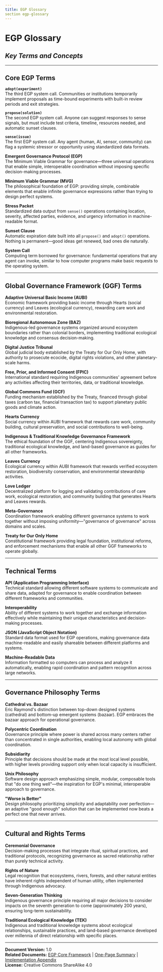 ```yaml
---
title: EGP Glossary
section egp-glossary
---
```


# EGP Glossary
## *Key Terms and Concepts*

---

## Core EGP Terms

**`adopt(experiment)`**  
The third EGP system call. Communities or institutions temporarily implement proposals as time-bound experiments with built-in review periods and exit strategies.

**`propose(solution)`**  
The second EGP system call. Anyone can suggest responses to sense signals, but must include test criteria, timeline, resources needed, and automatic sunset clauses.

**`sense(issue)`**  
The first EGP system call. Any agent (human, AI, sensor, community) can flag a systemic stressor or opportunity using standardized data formats.

**Emergent Governance Protocol (EGP)**  
The Minimum Viable Grammar for governance—three universal operations that enable simple, interoperable coordination without imposing specific decision-making processes.

**Minimum Viable Grammar (MVG)**  
The philosophical foundation of EGP: providing simple, combinable elements that enable infinite governance expressions rather than trying to design perfect systems.

**Stress Packet**  
Standardized data output from `sense()` operations containing location, severity, affected parties, evidence, and urgency information in machine-readable format.

**Sunset Clause**  
Automatic expiration date built into all `propose()` and `adopt()` operations. Nothing is permanent—good ideas get renewed, bad ones die naturally.

**System Call**  
Computing term borrowed for governance: fundamental operations that any agent can invoke, similar to how computer programs make basic requests to the operating system.

---

## Global Governance Framework (GGF) Terms

**Adaptive Universal Basic Income (AUBI)**  
Economic framework providing basic income through Hearts (social currency) and Leaves (ecological currency), rewarding care work and environmental restoration.

**Bioregional Autonomous Zone (BAZ)**  
Indigenous-led governance systems organized around ecosystem boundaries rather than colonial borders, implementing traditional ecological knowledge and consensus decision-making.

**Digital Justice Tribunal**  
Global judicial body established by the Treaty for Our Only Home, with authority to prosecute ecocide, digital rights violations, and other planetary-scale harms.

**Free, Prior, and Informed Consent (FPIC)**  
International standard requiring Indigenous communities' agreement before any activities affecting their territories, data, or traditional knowledge.

**Global Commons Fund (GCF)**  
Funding mechanism established by the Treaty, financed through global taxes (carbon tax, financial transaction tax) to support planetary public goods and climate action.

**Hearts Currency**  
Social currency within AUBI framework that rewards care work, community building, cultural preservation, and social contributions to well-being.

**Indigenous & Traditional Knowledge Governance Framework**  
The ethical foundation of the GGF, centering Indigenous sovereignty, traditional ecological knowledge, and land-based governance as guides for all other frameworks.

**Leaves Currency**  
Ecological currency within AUBI framework that rewards verified ecosystem restoration, biodiversity conservation, and environmental stewardship activities.

**Love Ledger**  
Decentralized platform for logging and validating contributions of care work, ecological restoration, and community building that generates Hearts and Leaves rewards.

**Meta-Governance**  
Coordination framework enabling different governance systems to work together without imposing uniformity—"governance of governance" across domains and scales.

**Treaty for Our Only Home**  
Constitutional framework providing legal foundation, institutional reforms, and enforcement mechanisms that enable all other GGF frameworks to operate globally.

---

## Technical Terms

**API (Application Programming Interface)**  
Technical standard allowing different software systems to communicate and share data, adapted for governance to enable coordination between different frameworks and communities.

**Interoperability**  
Ability of different systems to work together and exchange information effectively while maintaining their unique characteristics and decision-making processes.

**JSON (JavaScript Object Notation)**  
Standard data format used for EGP operations, making governance data machine-readable and easily shareable between different platforms and systems.

**Machine-Readable Data**  
Information formatted so computers can process and analyze it automatically, enabling rapid coordination and pattern recognition across large networks.

---

## Governance Philosophy Terms

**Cathedral vs. Bazaar**  
Eric Raymond's distinction between top-down designed systems (cathedral) and bottom-up emergent systems (bazaar). EGP embraces the bazaar approach for operational governance.

**Polycentric Coordination**  
Governance principle where power is shared across many centers rather than concentrated in single authorities, enabling local autonomy with global coordination.

**Subsidiarity**  
Principle that decisions should be made at the most local level possible, with higher levels providing support only when local capacity is insufficient.

**Unix Philosophy**  
Software design approach emphasizing simple, modular, composable tools that "do one thing well"—the inspiration for EGP's minimal, interoperable approach to governance.

**"Worse is Better"**  
Design philosophy prioritizing simplicity and adaptability over perfection—an adaptive "good enough" solution that can be implemented now beats a perfect one that never arrives.

---

## Cultural and Rights Terms

**Ceremonial Governance**  
Decision-making processes that integrate ritual, spiritual practices, and traditional protocols, recognizing governance as sacred relationship rather than purely technical activity.

**Rights of Nature**  
Legal recognition that ecosystems, rivers, forests, and other natural entities have inherent rights independent of human utility, often implemented through Indigenous advocacy.

**Seven-Generation Thinking**  
Indigenous governance principle requiring all major decisions to consider impacts on the seventh generation to come (approximately 200 years), ensuring long-term sustainability.

**Traditional Ecological Knowledge (TEK)**  
Indigenous and traditional knowledge systems about ecological relationships, sustainable practices, and land-based governance developed over millennia of direct relationship with specific places.

---

**Document Version:** 1.0  
**Related Documents:** [EGP Core Framework](#emergent-governance-protocol) | [One-Page Summary](#egp-one-page-summary) | [Implementation Appendix](#egp-appendix)  
**License:** Creative Commons ShareAlike 4.0
